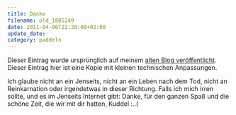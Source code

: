 ```yaml
---
title: Danke
filename: old_1805249
date: 2011-04-06T22:28:00+02:00
update_date:
category: paddeln
---
```

Dieser Eintrag wurde ursprünglich auf meinem [alten Blog veröffentlicht](https://stu.blogger.de/stories/1805249/). Dieser Eintrag hier ist eine Kopie mit kleinen technischen Anpassungen.

Ich glaube nicht an ein Jenseits, nicht an ein Leben nach dem Tod, nicht an Reinkarnation oder irgendetwas in dieser Richtung. Falls ich mich irren sollte, und es im Jenseits Internet gibt: Danke, für den ganzen Spaß und die schöne Zeit, die wir mit dir hatten, Kuddel :..(
